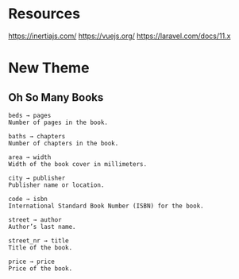 # Resources
<https://inertiajs.com/>
<https://vuejs.org/>
<https://laravel.com/docs/11.x>

# New Theme
## Oh So Many Books
    beds → pages
    Number of pages in the book.

    baths → chapters
    Number of chapters in the book.

    area → width
    Width of the book cover in millimeters.

    city → publisher
    Publisher name or location.

    code → isbn
    International Standard Book Number (ISBN) for the book.

    street → author
    Author’s last name.

    street_nr → title
    Title of the book.

    price → price
    Price of the book.